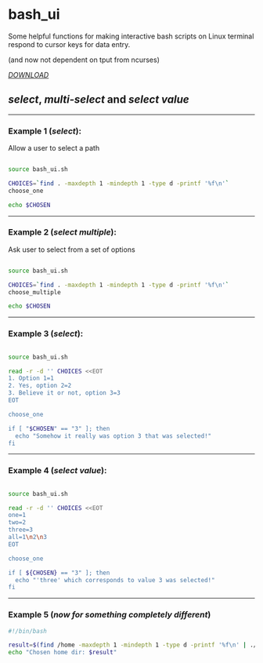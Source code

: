 # bash_ui 
Some helpful functions for making interactive bash scripts on Linux terminal respond to cursor keys for data entry.

(and now not dependent on tput from ncurses)

[_DOWNLOAD_](https://raw.githubusercontent.com/cdrubin/bash_ui/master/bash_ui.sh)


## _select_, _multi-select_ and _select value_

----------
### Example 1 (_select_):

Allow a user to select a path


```sh

source bash_ui.sh

CHOICES=`find . -maxdepth 1 -mindepth 1 -type d -printf '%f\n'`
choose_one

echo $CHOSEN

```


---------
### Example 2 (_select multiple_):

Ask user to select from a set of options

```sh

source bash_ui.sh

CHOICES=`find . -maxdepth 1 -mindepth 1 -type d -printf '%f\n'`
choose_multiple

echo $CHOSEN

```


---------
### Example 3 (_select_):

```sh

source bash_ui.sh

read -r -d '' CHOICES <<EOT 
1. Option 1=1 
2. Yes, option 2=2 
3. Believe it or not, option 3=3 
EOT 

choose_one

if [ "$CHOSEN" == "3" ]; then 
  echo "Somehow it really was option 3 that was selected!" 
fi 
```


----------
### Example 4 (_select value_):

```sh

source bash_ui.sh

read -r -d '' CHOICES <<EOT 
one=1 
two=2
three=3
all=1\n2\n3
EOT 

choose_one

if [ ${CHOSEN} == "3" ]; then 
  echo "'three' which corresponds to value 3 was selected!" 
fi 
```



----------
### Example 5 (_now for something completely different_)

```sh
#!/bin/bash

result=$(find /home -maxdepth 1 -mindepth 1 -type d -printf '%f\n' | ./shui 2>&1 1>/dev/tty)
echo "Chosen home dir: $result"

```